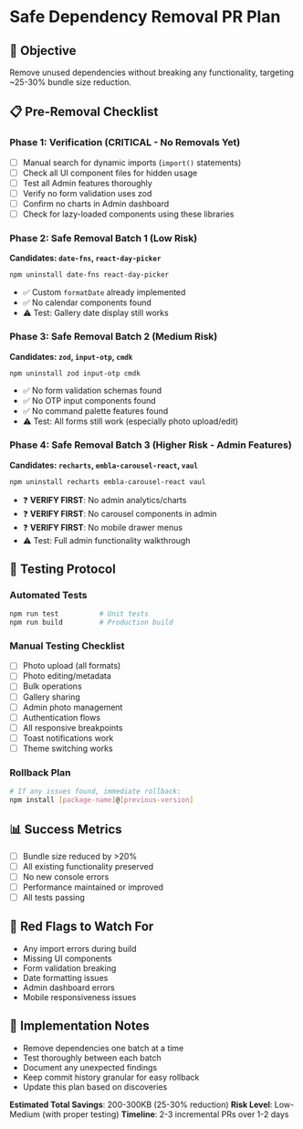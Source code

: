 # Safe Dependency Removal PR Plan

## 🎯 Objective
Remove unused dependencies without breaking any functionality, targeting ~25-30% bundle size reduction.

## 📋 Pre-Removal Checklist

### Phase 1: Verification (CRITICAL - No Removals Yet)
- [ ] Manual search for dynamic imports (`import()` statements)
- [ ] Check all UI component files for hidden usage
- [ ] Test all Admin features thoroughly
- [ ] Verify no form validation uses zod
- [ ] Confirm no charts in Admin dashboard
- [ ] Check for lazy-loaded components using these libraries

### Phase 2: Safe Removal Batch 1 (Low Risk)
**Candidates: `date-fns`, `react-day-picker`**
```bash
npm uninstall date-fns react-day-picker
```
- ✅ Custom `formatDate` already implemented
- ✅ No calendar components found
- ⚠️ Test: Gallery date display still works

### Phase 3: Safe Removal Batch 2 (Medium Risk)
**Candidates: `zod`, `input-otp`, `cmdk`**
```bash
npm uninstall zod input-otp cmdk
```
- ✅ No form validation schemas found
- ✅ No OTP input components found
- ✅ No command palette features found
- ⚠️ Test: All forms still work (especially photo upload/edit)

### Phase 4: Safe Removal Batch 3 (Higher Risk - Admin Features)
**Candidates: `recharts`, `embla-carousel-react`, `vaul`**
```bash
npm uninstall recharts embla-carousel-react vaul
```
- ❓ **VERIFY FIRST**: No admin analytics/charts
- ❓ **VERIFY FIRST**: No carousel components in admin
- ❓ **VERIFY FIRST**: No mobile drawer menus
- ⚠️ Test: Full admin functionality walkthrough

## 🧪 Testing Protocol

### Automated Tests
```bash
npm run test          # Unit tests
npm run build         # Production build
```

### Manual Testing Checklist
- [ ] Photo upload (all formats)
- [ ] Photo editing/metadata
- [ ] Bulk operations
- [ ] Gallery sharing
- [ ] Admin photo management
- [ ] Authentication flows
- [ ] All responsive breakpoints
- [ ] Toast notifications work
- [ ] Theme switching works

### Rollback Plan
```bash
# If any issues found, immediate rollback:
npm install [package-name]@[previous-version]
```

## 📊 Success Metrics
- [ ] Bundle size reduced by >20%
- [ ] All existing functionality preserved
- [ ] No new console errors
- [ ] Performance maintained or improved
- [ ] All tests passing

## 🚨 Red Flags to Watch For
- Any import errors during build
- Missing UI components
- Form validation breaking
- Date formatting issues
- Admin dashboard errors
- Mobile responsiveness issues

## 📝 Implementation Notes
- Remove dependencies one batch at a time
- Test thoroughly between each batch
- Document any unexpected findings
- Keep commit history granular for easy rollback
- Update this plan based on discoveries

**Estimated Total Savings**: 200-300KB (25-30% reduction)
**Risk Level**: Low-Medium (with proper testing)
**Timeline**: 2-3 incremental PRs over 1-2 days
